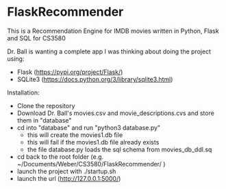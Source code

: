 # FlaskRecommender
This is a Recommendation Engine for IMDB movies written in Python, Flask and SQL for CS3580

Dr. Ball is wanting a complete app
I was thinking about doing the project using:

  - Flask (https://pypi.org/project/Flask/) 
  - SQLite3 (https://docs.python.org/3/library/sqlite3.html)


Installation:
  - Clone the repository
  - Download Dr. Ball's movies.csv and movie_descriptions.cvs and store them in "database"
  - cd into "database" and run "python3 database.py" 
    - this will create the movies1.db file
    - this will fail if the movies1.db file already exists
    - the file database.py loads the sql schema from movies_db_ddl.sq 
  - cd back to the root folder (e.g.  ~/Documents/Weber/CS3580/FlaskRecommender/ )
  - launch the project with ./startup.sh
  - launch the url (http://127.0.0.1:5000/)
  
